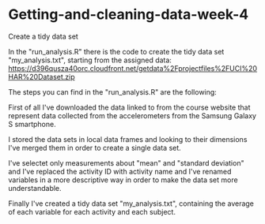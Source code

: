 # Getting-and-cleaning-data-week-4
Create a tidy data set

In the "run_analysis.R" there is the code to create the tidy data set "my_analysis.txt", starting from the assigned data:  https://d396qusza40orc.cloudfront.net/getdata%2Fprojectfiles%2FUCI%20HAR%20Dataset.zip

The steps you can find in the "run_analysis.R" are the following:

First of all I've downloaded the data linked to from the course website that represent data collected from the accelerometers from the Samsung Galaxy S smartphone.

I stored the data sets in local data frames and looking to their dimensions I've merged them in order to create a single data set.

I've selectet only measurements about "mean" and "standard deviation" and I've replaced the activity ID with activity name and I've renamed variables in a more descriptive way in order to make the data set more understandable.

Finally I've created a tidy data set "my_analysis.txt", containing the average of each variable for each activity and each subject.
